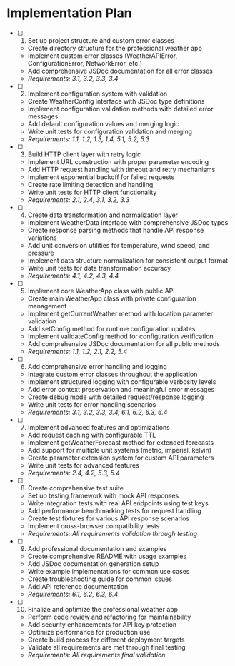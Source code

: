 # Implementation Plan

- [ ] 1. Set up project structure and custom error classes

  - Create directory structure for the professional weather app
  - Implement custom error classes (WeatherAPIError, ConfigurationError, NetworkError, etc.)
  - Add comprehensive JSDoc documentation for all error classes
  - _Requirements: 3.1, 3.2, 3.3, 3.4_

- [ ] 2. Implement configuration system with validation

  - Create WeatherConfig interface with JSDoc type definitions
  - Implement configuration validation methods with detailed error messages
  - Add default configuration values and merging logic
  - Write unit tests for configuration validation and merging
  - _Requirements: 1.1, 1.2, 1.3, 1.4, 5.1, 5.2, 5.3_

- [ ] 3. Build HTTP client layer with retry logic

  - Implement URL construction with proper parameter encoding
  - Add HTTP request handling with timeout and retry mechanisms
  - Implement exponential backoff for failed requests
  - Create rate limiting detection and handling
  - Write unit tests for HTTP client functionality
  - _Requirements: 2.1, 2.4, 3.1, 3.2, 3.3_

- [ ] 4. Create data transformation and normalization layer

  - Implement WeatherData interface with comprehensive JSDoc types
  - Create response parsing methods that handle API response variations
  - Add unit conversion utilities for temperature, wind speed, and pressure
  - Implement data structure normalization for consistent output format
  - Write unit tests for data transformation accuracy
  - _Requirements: 4.1, 4.2, 4.3, 4.4_

- [ ] 5. Implement core WeatherApp class with public API

  - Create main WeatherApp class with private configuration management
  - Implement getCurrentWeather method with location parameter validation
  - Add setConfig method for runtime configuration updates
  - Implement validateConfig method for configuration verification
  - Add comprehensive JSDoc documentation for all public methods
  - _Requirements: 1.1, 1.2, 2.1, 2.2, 5.4_

- [ ] 6. Add comprehensive error handling and logging

  - Integrate custom error classes throughout the application
  - Implement structured logging with configurable verbosity levels
  - Add error context preservation and meaningful error messages
  - Create debug mode with detailed request/response logging
  - Write unit tests for error handling scenarios
  - _Requirements: 3.1, 3.2, 3.3, 3.4, 6.1, 6.2, 6.3, 6.4_

- [ ] 7. Implement advanced features and optimizations

  - Add request caching with configurable TTL
  - Implement getWeatherForecast method for extended forecasts
  - Add support for multiple unit systems (metric, imperial, kelvin)
  - Create parameter extension system for custom API parameters
  - Write unit tests for advanced features
  - _Requirements: 2.4, 4.2, 5.3, 5.4_

- [ ] 8. Create comprehensive test suite

  - Set up testing framework with mock API responses
  - Write integration tests with real API endpoints using test keys
  - Add performance benchmarking tests for request handling
  - Create test fixtures for various API response scenarios
  - Implement cross-browser compatibility tests
  - _Requirements: All requirements validation through testing_

- [ ] 9. Add professional documentation and examples

  - Create comprehensive README with usage examples
  - Add JSDoc documentation generation setup
  - Write example implementations for common use cases
  - Create troubleshooting guide for common issues
  - Add API reference documentation
  - _Requirements: 6.1, 6.2, 6.3, 6.4_

- [ ] 10. Finalize and optimize the professional weather app
  - Perform code review and refactoring for maintainability
  - Add security enhancements for API key protection
  - Optimize performance for production use
  - Create build process for different deployment targets
  - Validate all requirements are met through final testing
  - _Requirements: All requirements final validation_
